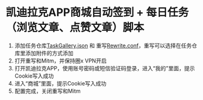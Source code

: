 # 凯迪拉克APP商城自动签到 + 每日任务（浏览文章、点赞文章）脚本

1. 添加任务仓库[TaskGallery.json](https://raw.githubusercontent.com/panghujiajia/QuantumultX/master/KDLK/TaskGallery.json) 和 重写[Rewrite.conf](https://raw.githubusercontent.com/panghujiajia/QuantumultX/master/KDLK/Rewrite.conf)，重写可以选择在任务仓库里添加附件的方式添加
2. 打开重写和Mitm，并保持圈x VPN开启
3. 打开凯迪拉克APP，使用账号密码或短信验证码登录，进入“我的”里面，提示Cookie写入成功
4. 进入“商城”里面，提示Cookie写入成功
5. 配置完成，关闭重写和Mitm